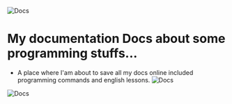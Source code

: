 ![Docs](https://img.shields.io/badge/Roxy-docs-green)
# My documentation Docs about some programming stuffs...

- A place where I'am about to save all my docs online included programming commands and english lessons.
![Docs](https://img.shields.io/badge/programming-docs-orange)

![Docs](https://img.shields.io/badge/english-docs-yellow)
